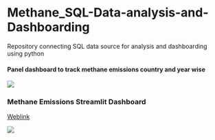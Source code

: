 # Methane_SQL-Data-analysis-and-Dashboarding
Repository connecting SQL data source for analysis and dashboarding using python

#### Panel dashboard to track methane emissions country and year wise

<img src="Screenshot 2024-11-05 at 8.38.41 PM.png">

### Methane Emissions Streamlit Dashboard

[Weblink](https://methaneemissionsdash.streamlit.app/)

<img src="https://github.com/avikumart/Methane_SQL-Data-analysis-and-Dashboarding/blob/main/Images/Screenshot%202024-12-05%20at%208.01.55%E2%80%AFPM.png">
